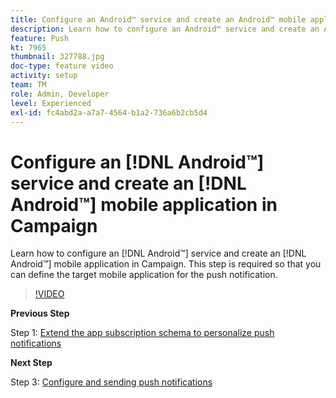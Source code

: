 ```yaml
---
title: Configure an Android™ service and create an Android™ mobile application in Campaign
description: Learn how to configure an Android™ service and create an Android™ mobile application in Campaign.
feature: Push
kt: 7965
thumbnail: 327788.jpg
doc-type: feature video
activity: setup
team: TM
role: Admin, Developer
level: Experienced
exl-id: fc4abd2a-a7a7-4564-b1a2-736a6b2cb5d4
---
```

# Configure an [!DNL Android™] service and create an [!DNL Android™] mobile application in Campaign

Learn how to configure an [!DNL Android™] service and create an [!DNL Android™] mobile application in Campaign. This step is required so that you can define the target mobile application for the push notification.

>[!VIDEO](https://video.tv.adobe.com/v/327788?quality=12)
 
**Previous Step**

Step 1: [Extend the app subscription schema to personalize push notifications](/help/tutorial-get-started-with-push-notifications-for-android/extend-the-app-subscription-schema.md)

**Next Step**

Step 3: [Configure and sending push notifications](/help/tutorial-get-started-with-push-notifications-for-android/configure-and-send-push-notifications.md)
